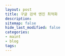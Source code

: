```yaml
---
layout: post
title: 구글 검색 엔진 최적화
description:
sitemap: false
hide_last_modified: false
categories:
- maint
- blog
tags:
---
```

